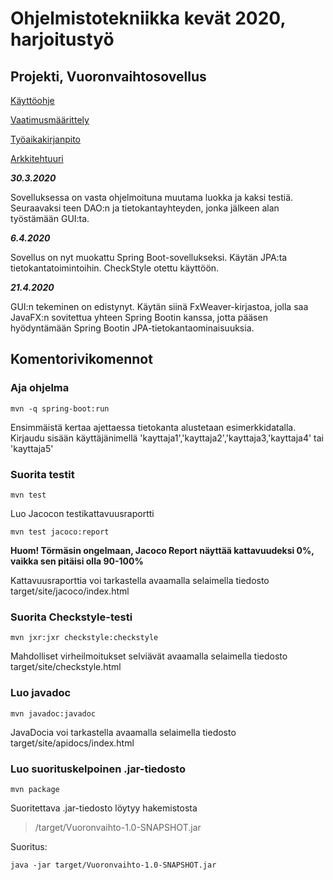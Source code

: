 # Ohjelmistotekniikka kevät 2020, harjoitustyö

## Projekti, Vuoronvaihtosovellus

[Käyttöohje](../dokumentointi/kayttoohje.md)

[Vaatimusmäärittely](../dokumentointi/vaatimusmaarittely.md)

[Työaikakirjanpito](../dokumentointi/tyoaikakirjanpito.md)

[Arkkitehtuuri](../dokumentointi/arkkitehtuuri.md)

**_30.3.2020_**

Sovelluksessa on vasta ohjelmoituna muutama luokka ja kaksi testiä. Seuraavaksi teen DAO:n ja tietokantayhteyden, jonka jälkeen alan työstämään GUI:ta.

**_6.4.2020_**

Sovellus on nyt muokattu Spring Boot-sovellukseksi. Käytän JPA:ta tietokantatoimintoihin.
CheckStyle otettu käyttöön.

**_21.4.2020_**

GUI:n tekeminen on edistynyt. Käytän siinä FxWeaver-kirjastoa, jolla saa JavaFX:n sovitettua yhteen Spring Bootin kanssa, jotta pääsen hyödyntämään Spring Bootin JPA-tietokantaominaisuuksia.

## Komentorivikomennot

### Aja ohjelma

```
mvn -q spring-boot:run
```

Ensimmäistä kertaa ajettaessa tietokanta alustetaan esimerkkidatalla. Kirjaudu sisään käyttäjänimellä 'kayttaja1','kayttaja2','kayttaja3,'kayttaja4' tai 'kayttaja5'

### Suorita testit

```
mvn test
```

Luo Jacocon testikattavuusraportti

```
mvn test jacoco:report
```

**Huom! Törmäsin ongelmaan, Jacoco Report näyttää kattavuudeksi 0%, vaikka sen pitäisi olla 90-100%**

Kattavuusraporttia voi tarkastella avaamalla selaimella tiedosto target/site/jacoco/index.html

### Suorita Checkstyle-testi

```
mvn jxr:jxr checkstyle:checkstyle
```

Mahdolliset virheilmoitukset selviävät avaamalla selaimella tiedosto target/site/checkstyle.html

### Luo javadoc

```
mvn javadoc:javadoc
```

JavaDocia voi tarkastella avaamalla selaimella tiedosto target/site/apidocs/index.html

### Luo suorituskelpoinen .jar-tiedosto

```
mvn package
```

Suoritettava .jar-tiedosto löytyy hakemistosta

> /target/Vuoronvaihto-1.0-SNAPSHOT.jar

Suoritus:

```
java -jar target/Vuoronvaihto-1.0-SNAPSHOT.jar
```
